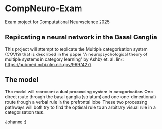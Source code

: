 # CompNeuro-Exam
Exam project for Computational Neuroscience 2025

## Repilcating a neural network in the Basal Ganglia
This project will attempt to replicate the Multiple categorisation system (COVIS) that is described in the paper "A neuropsychological theory of multiple systems in category learning" by Ashby et. al. 
link: https://pubmed.ncbi.nlm.nih.gov/9697427/

## The model
The model will represent a dual processing system in categorisation. 
One direct route through the basal ganglia (striatum) and one (one-dimentional) route though a verbal rule in the prefrontal lobe. 
These two processing pathways will both try to find the optimal rule to an arbitrary visual rule in a categorisation task. 

Johanne :)


